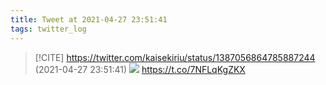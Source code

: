 ```yaml
---
title: Tweet at 2021-04-27 23:51:41
tags: twitter_log
---
```


> [!CITE] https://twitter.com/kaisekiriu/status/1387056864785887244 (2021-04-27 23:51:41)
> ![](https://twitter.com/kaisekiriu/status/1387056864785887244)
> https://t.co/7NFLqKgZKX
